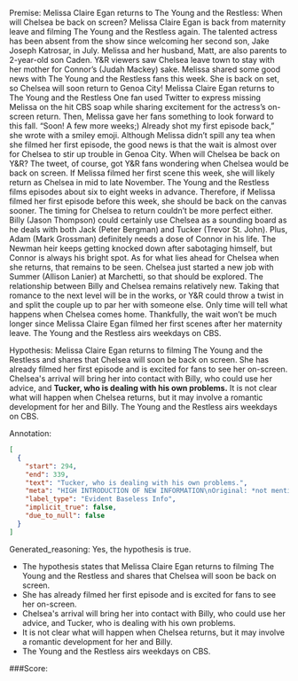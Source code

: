 
Premise:
Melissa Claire Egan returns to The Young and the Restless: When will Chelsea be back on screen?
Melissa Claire Egan is back from maternity leave and filming The Young and the Restless again.
The talented actress has been absent from the show since welcoming her second son, Jake Joseph Katrosar, in July.
Melissa and her husband, Matt, are also parents to 2-year-old son Caden.
Y&R viewers saw Chelsea leave town to stay with her mother for Connor’s (Judah Mackey) sake.
Melissa shared some good news with The Young and the Restless fans this week.
She is back on set, so Chelsea will soon return to Genoa City!
Melissa Claire Egan returns to The Young and the Restless
One fan used Twitter to express missing Melissa on the hit CBS soap while sharing excitement for the actress’s on-screen return. Then, Melissa gave her fans something to look forward to this fall.
“Soon! A few more weeks;) Already shot my first episode back,” she wrote with a smiley emoji.
Although Melissa didn’t spill any tea when she filmed her first episode, the good news is that the wait is almost over for Chelsea to stir up trouble in Genoa City.
When will Chelsea be back on Y&R?
The tweet, of course, got Y&R fans wondering when Chelsea would be back on screen.
If Melissa filmed her first scene this week, she will likely return as Chelsea in mid to late November. The Young and the Restless films episodes about six to eight weeks in advance.
Therefore, if Melissa filmed her first episode before this week, she should be back on the canvas sooner.
The timing for Chelsea to return couldn’t be more perfect either. Billy (Jason Thompson) could certainly use Chelsea as a sounding board as he deals with both Jack (Peter Bergman) and Tucker (Trevor St. John).
Plus, Adam (Mark Grossman) definitely needs a dose of Connor in his life. The Newman heir keeps getting knocked down after sabotaging himself, but Connor is always his bright spot.
As for what lies ahead for Chelsea when she returns, that remains to be seen. Chelsea just started a new job with Summer (Allison Lanier) at Marchetti, so that should be explored.
The relationship between Billy and Chelsea remains relatively new. Taking that romance to the next level will be in the works, or Y&R could throw a twist in and split the couple up to par her with someone else.
Only time will tell what happens when Chelsea comes home. Thankfully, the wait won’t be much longer since Melissa Claire Egan filmed her first scenes after her maternity leave.
The Young and the Restless airs weekdays on CBS.

Hypothesis:
Melissa Claire Egan returns to filming The Young and the Restless and shares that Chelsea will soon be back on screen. She has already filmed her first episode and is excited for fans to see her on-screen. Chelsea's arrival will bring her into contact with Billy, who could use her advice, and **Tucker, who is dealing with his own problems.** It is not clear what will happen when Chelsea returns, but it may involve a romantic development for her and Billy. The Young and the Restless airs weekdays on CBS.

Annotation:
```json
[
  {
    "start": 294,
    "end": 339,
    "text": "Tucker, who is dealing with his own problems.",
    "meta": "HIGH INTRODUCTION OF NEW INFORMATION\nOriginal: *not mentioned*\nGenerative: \"Tucker, who is dealing with his own problems.\"",
    "label_type": "Evident Baseless Info",
    "implicit_true": false,
    "due_to_null": false
  }
]
```

Generated_reasoning:
Yes, the hypothesis is true. 
- The hypothesis states that Melissa Claire Egan returns to filming The Young and the Restless and shares that Chelsea will soon be back on screen. 
- She has already filmed her first episode and is excited for fans to see her on-screen. 
- Chelsea's arrival will bring her into contact with Billy, who could use her advice, and Tucker, who is dealing with his own problems. 
- It is not clear what will happen when Chelsea returns, but it may involve a romantic development for her and Billy. 
- The Young and the Restless airs weekdays on CBS.

###Score:
